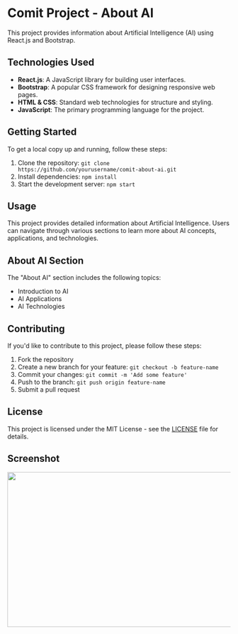 # Comit Project - About AI


This project provides information about Artificial Intelligence (AI) using React.js and Bootstrap.

## Technologies Used

- **React.js**: A JavaScript library for building user interfaces.
- **Bootstrap**: A popular CSS framework for designing responsive web pages.
- **HTML & CSS**: Standard web technologies for structure and styling.
- **JavaScript**: The primary programming language for the project.

## Getting Started

To get a local copy up and running, follow these steps:

1. Clone the repository: `git clone https://github.com/yourusername/comit-about-ai.git`
2. Install dependencies: `npm install`
3. Start the development server: `npm start`

## Usage

This project provides detailed information about Artificial Intelligence. Users can navigate through various sections to learn more about AI concepts, applications, and technologies.

## About AI Section

The "About AI" section includes the following topics:

- Introduction to AI
- AI Applications
- AI Technologies

## Contributing

If you'd like to contribute to this project, please follow these steps:

1. Fork the repository
2. Create a new branch for your feature: `git checkout -b feature-name`
3. Commit your changes: `git commit -m 'Add some feature'`
4. Push to the branch: `git push origin feature-name`
5. Submit a pull request

## License

This project is licensed under the MIT License - see the [LICENSE](LICENSE) file for details.

## Screenshot

<img src="https://github.com/faizan1166/comet/assets/71093180/e5367ada-34ef-4938-8a0b-bbdbec4b88aa" height="350" width='600'/>


